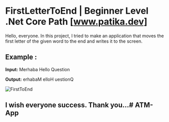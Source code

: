 ﻿# FirstLetterToEnd | Beginner Level .Net Core Path [www.patika.dev]

Hello, everyone. In this project, I tried to make an application that moves the first letter of the given word to the end and writes it to the screen.

## Example :

**Input:** Merhaba Hello Question

**Output:** erhabaM elloH uestionQ

![FirstToEnd](https://github.com/ytcaglar/FirstLetterToEnd/assets/93604446/41431b2d-f470-4f19-b201-f86ec8369e3e)

## I wish everyone success. Thank you...# ATM-App

